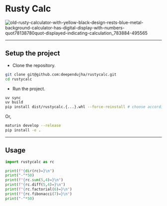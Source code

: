 # Rusty Calc

![old-rusty-calculator-with-yellow-black-design-rests-blue-metal-background-calculator-has-digital-display-with-numbers-quot78138780quot-displayed-indicating-calculation_783884-495565](https://github.com/user-attachments/assets/6a66785d-378a-4969-91f7-e2ecb18d3566)

---

## Setup the project

- Clone the repository.

```bash
git clone git@github.com:deependujha/rustycalc.git
cd rustycalc
```

- Run the project.

```bash
uv sync
uv build
pip install dist/rustycalc.{...}.whl --force-reinstall # choose according to yours
```

Or,

```bash
maturin develop --release
pip install -e .
```

---

## Usage

```python
import rustycalc as rc

print(f"{dir(rc)=}\n")
print("-"*50)
print(f"{rc.sum(5,4)=}\n")
print(f"{rc.diff(5,4)=}\n")
print(f"{rc.factorial(6)=}\n")
print(f"{rc.fibonacci(7)=}\n")
print("-"*50)
```

